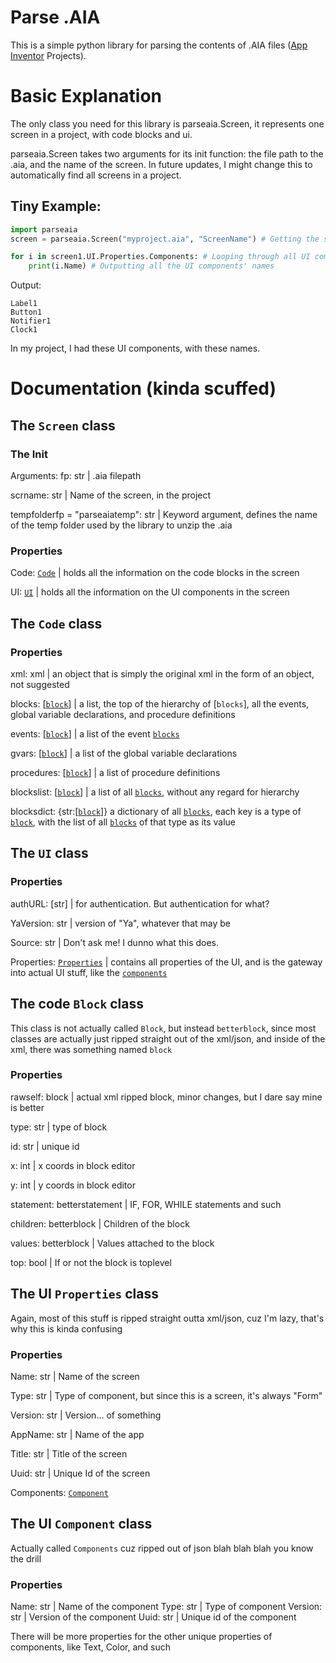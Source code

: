 # Parse .AIA
This is a simple python library for parsing the contents of .AIA files ([App Inventor](https://appinventor.mit.edu/) Projects).

# Basic Explanation
The only class you need for this library is parseaia.Screen, it represents one screen in a project, with code blocks and ui.

parseaia.Screen takes two arguments for its init function: the file path to the .aia, and the name of the screen.
In future updates, I might change this to automatically find all screens in a project.

## Tiny Example:
```py
import parseaia 
screen = parseaia.Screen("myproject.aia", "ScreenName") # Getting the screen from the .aia

for i in screen1.UI.Properties.Components: # Looping through all UI components
    print(i.Name) # Outputting all the UI components' names
```
Output:
```
Label1
Button1
Notifier1
Clock1
```
In my project, I had these UI components, with these names.

# Documentation (kinda scuffed)

## The `Screen` class

### The Init
Arguments:
fp: str | .aia filepath

scrname: str | Name of the screen, in the project

tempfolderfp = "parseaiatemp": str | Keyword argument, defines the name of the temp folder used by the library to unzip the .aia

### Properties
Code: [`Code`](https://github.com/PolarsBear/parseaia/blob/main/README.md#the-code-class) | holds all the information on the code blocks in the screen

UI: [`UI`](https://github.com/PolarsBear/parseaia/blob/main/README.md#the-ui-class) | holds all the information on the UI components in the screen

## The `Code` class

### Properties
xml: xml | an object that is simply the original xml in the form of an object, not suggested

blocks: [[`block`](https://github.com/PolarsBear/parseaia/blob/main/README.md#the-code-block-class)] | a list, the top of the hierarchy of [`blocks`], all the events, global variable declarations, and procedure definitions

events: [[`block`](https://github.com/PolarsBear/parseaia/blob/main/README.md#the-code-block-class)] | a list of the event [`blocks`](https://github.com/PolarsBear/parseaia/blob/main/README.md#the-code-block-class)

gvars: [[`block`](https://github.com/PolarsBear/parseaia/blob/main/README.md#the-code-block-class)] | a list of the global variable declarations

procedures: [[`block`](https://github.com/PolarsBear/parseaia/blob/main/README.md#the-code-block-class)] | a list of procedure definitions

blockslist: [[`block`](https://github.com/PolarsBear/parseaia/blob/main/README.md#the-code-block-class)] | a list of all [`blocks`](https://github.com/PolarsBear/parseaia/blob/main/README.md#the-code-block-class), without any regard for hierarchy

blocksdict: {str:[[`block`](https://github.com/PolarsBear/parseaia/blob/main/README.md#the-code-block-class)]} a dictionary of all [`blocks`](https://github.com/PolarsBear/parseaia/blob/main/README.md#the-code-block-class), each key is a type of [`block`](https://github.com/PolarsBear/parseaia/blob/main/README.md#the-code-block-class), with the list of all [`blocks`](https://github.com/PolarsBear/parseaia/blob/main/README.md#the-code-block-class) of that type as its value

## The `UI` class

### Properties
authURL: [str] | for authentication. But authentication for what?

YaVersion: str | version of "Ya", whatever that may be

Source: str | Don't ask me! I dunno what this does.

Properties: [`Properties`](https://github.com/PolarsBear/parseaia/blob/main/README.md#the-ui-properties-class) | contains all properties of the UI, and is the gateway into actual UI stuff, like the [`components`](https://github.com/PolarsBear/parseaia/blob/main/README.md#the-ui-component-class)

## The code `Block` class
This class is not actually called `Block`, but instead `betterblock`, since most classes are actually just ripped straight out of the xml/json, and inside of the xml, there was something named `block`

### Properties
rawself: block | actual xml ripped block, minor changes, but I dare say mine is better

type: str | type of block

id: str | unique id

x: int | x coords in block editor

y: int | y coords in block editor

statement: betterstatement | IF, FOR, WHILE statements and such

children: betterblock | Children of the block

values: betterblock | Values attached to the block

top: bool | If or not the block is toplevel

## The UI `Properties` class
Again, most of this stuff is ripped straight outta xml/json, cuz I'm lazy, that's why this is kinda confusing
### Properties
Name: str | Name of the screen

Type: str | Type of component, but since this is a screen, it's always "Form"

Version: str | Version... of something

AppName: str | Name of the app

Title: str | Title of the screen

Uuid: str | Unique Id of the screen

Components: [`Component`](https://github.com/PolarsBear/parseaia/blob/main/README.md#the-ui-component-class)

## The UI `Component` class
Actually called `Components` cuz ripped out of json blah blah blah you know the drill

### Properties
Name: str | Name of the component
Type: str | Type of component
Version: str | Version of the component
Uuid: str | Unique id of the component

There will be more properties for the other unique properties of components, like Text, Color, and such
